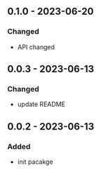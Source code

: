 ## 0.1.0 - 2023-06-20
### Changed
- API changed

## 0.0.3 - 2023-06-13
### Changed
- update README

## 0.0.2 - 2023-06-13
### Added
- init pacakge